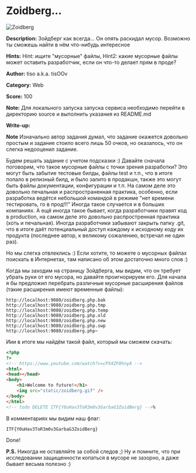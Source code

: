 #  Zoidberg... 

![Zoidberg](https://trello-attachments.s3.amazonaws.com/57e50abe9d8488ae13f33d8c/5a0412e6a4eddc571ebadc30/09b1eaff6ec62e0b947acc3eead8da45/8926519.jpg)

**Description:** Зойдберг как всегда... Он опять раскидал мусор. Возможно ты сможешь найти в нём что-нибудь интересное

**Hints:** Hint: ищите "мусорные" файлы, Hint2: какие мусорные файлы может оставить разработчик, если он что-то делает прям в проде?

**Author:** tiso a.k.a. tisOOv

**Category:** Web

**Score:** 100

**Note:** Для локального запуска запуска сервиса необходимо перейти в директорию source и выполнить указания из README.md

**Write-up:**

**Note** Изначально автор задания думал, что задание окажется довольно простым и задание стоило всего лишь 50 очков, но оказалось, что он слегка недооценил задание.

Будем решать задание с учетом подсказки :) Давайте сначала поговорим, что такое мусорные файлы с точки зрения разработки? Это могут быть забытие тестовые билды, файлы test и т.п., что в итоге попало в релизный билд, и было залито в продакшн, также это могут быть файлы документации, конфигурации и т.п. На самом деле это довольно печальная и распространенная практика, особенно, если разработка ведётся небольшой командой в режиме "нет времени тестировать, го в прод!!!" Иногда такое случается и в больших компаниях. А ещё иногда такое бывает, когда разработчики правят код в production, на самом деле это довольно распростренная практика (хоть и печальная). Иногда разработчики забывают закрыть папку .git, что в итоге даёт потенциальный доступ каждому к исходному коду их продукта (последнее автор, к великому сожалению, встречал не один раз).

Но мы слегка отвлеклись :) Если хотите, то можете о мусорных файлах поискать в Интернетах, там написано об этом достаточно много слов :)

Когда мы заходим на страницу Зойдберга, мы видим, что он требует убрать руки от его мусора, но давайте проигнорируем его. Для начала я бы предложил перебрать различные мусорные расширения файлов (такие расширения имеют временные файлы):

```
http://localhost:9080/zoidberg.php.bak
http://localhost:9080/zoidberg.php.tmp
http://localhost:9080/zoidberg.php.temp
http://localhost:9080/zoidberg.php.old
http://localhost:9080/zoidberg.php.new
http://localhost:9080/zoidberg.php.swp
http://localhost:9080/zoidberg.php~
```

Иии в итоге мы найдём такой файл, который мы сможем скачать:

```html
<?php
?>
<!-- https://www.youtube.com/watch?v=cPX4ZF0hnyA -->
<html>
<head></head>
<body>
    <h1>Welcome to future!</h1>
    <img src="static/zoidberg.gif" />
</body>
</html>
<!-- todo DELETE ITF{Y0uHav3ToR3m0v3GarbaG3ZoidBerg} -->%
```

В комментариях мы видим наш флаг:

```
ITF{Y0uHav3ToR3m0v3GarbaG3ZoidBerg}
```

Done!

**P.S.** Никогда не оставляйте за собой следов ;) Ну и помните, что при исследовании защищенности копаться в мусоре не зазорно, а даже бывает весьма полезно :)